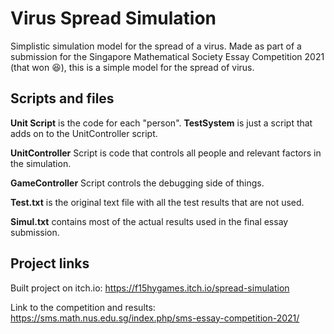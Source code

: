 # Virus Spread Simulation
Simplistic simulation model for the spread of a virus.
Made as part of a submission for the Singapore Mathematical Society Essay Competition 2021 (that won 😆), this is a simple model for the spread of virus. 

## Scripts and files
**Unit Script** is the code for each "person". 
**TestSystem** is just a script that adds on to the UnitController script.

**UnitController** Script is code that controls all people and relevant factors in the simulation.

**GameController** Script controls the debugging side of things.

**Test.txt** is the original text file with all the test results that are not used.

**Simul.txt** contains most of the actual results used in the final essay submission.


## Project links
Built project on itch.io: https://f15hygames.itch.io/spread-simulation

Link to the competition and results: https://sms.math.nus.edu.sg/index.php/sms-essay-competition-2021/

